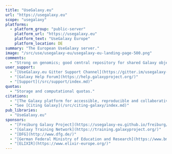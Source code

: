 ```yaml
---
title: "UseGalaxy.eu"
url: "https://usegalaxy.eu"
scope: "usegalaxy"
platforms:
  - platform_group: "public-server"
    platform_url: "https://usegalaxy.eu"
    platform_text: "UseGalaxy Europe"
    platform_location: DE
summary: "The European UseGalaxy server."
image: "/src/use/usegalaxy-eu/usegalaxy-eu-landing-page-500.png"
comments:
  - "Strong on genomics; good central repository for shared Galaxy objects."
user_support:
  - "[UseGalaxy.eu Gitter Support Channel](https://gitter.im/usegalaxy-eu/Lobby)"
  - "[Galaxy Help Forum](https://help.galaxyproject.org/)"
  - "[Support](/src/support/index.md)"
quotas:
  - "Storage and computational quotas."
citations:
  - "[The Galaxy platform for accessible, reproducible and collaborative biomedical analyses: 2016 update](http://nar.oxfordjournals.org/content/44/W1/W3.full),  [Enis Afgan](/src/people/enis-afgan/index.md), [Dannon Baker](/src/people/dannon-baker/index.md), [Marius van den Beek](http://www.ibps.upmc.fr/en/ibps/directory/1921-Marius-Van+Den+Beek), [Daniel Blankenberg](/src/people/dan/index.md), [Dave Bouvier](/src/people/dave-bouvier/index.md), [Martin Čech](/src/people/marten/index.md), [John Chilton](/src/people/john-chilton/index.md), [Dave Clements](/src/people/dave-clements/index.md), [Nate Coraor](/src/people/nate/index.md), [Carl Eberhard](/src/people/carl-eberhard/index.md), [Björn Grüning](/src/people/bjoern-gruening/index.md), [Aysam Guerler](/src/people/guerler/index.md), [Jennifer Hillman-Jackson](/src/people/jennifer-jackson/index.md), [Greg Von Kuster](/src/people/greg_vonkuster/index.md), [Helena Rasche](https://github.com/hexylena), [Nicola Soranzo](http://biowiki.crs4.it/biowiki/NicolaSoranzo), [Nitesh Turaga](/src/people/nitesh-turaga/index.md), [James Taylor](/src/people/james-taylor/index.md), [Anton Nekrutenko](/src/people/anton/index.md), and [Jeremy Goecks](/src/people/jeremy-goecks/index.md). *Nucleic Acids Research* (2016) 44(W1): W3-W10 doi:10.1093/nar/gkw343"
  - "See [Citing Galaxy](/src/citing-galaxy/index.md)"
pub_libraries:
  - "UseGalaxy.eu"
sponsors:
  - "[Freiburg Galaxy Project](https://usegalaxy-eu.github.io/freiburg/)"
  - "[Galaxy Training Network](https://training.galaxyproject.org/)"
  - "[DFG](http://www.dfg.de/)"
  - "[German Federal Ministry of Education and Research](https://www.bmbf.de/)"
  - "[ELIXIR](https://www.elixir-europe.org/)"
---
```

